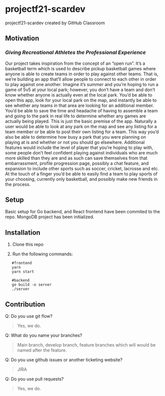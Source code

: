 # projectf21-scardev
projectf21-scardev created by GitHub Classroom


## Motivation
### *Giving Recreational Athletes the Professional Experience*
Our project takes inspiration from the concept of an “open run”. It’s a basketball term which is used to describe pickup basketball games where anyone is able to create teams in order to play against other teams. That is, we’re building an app that’ll allow people to connect to each other in order to play against one another. Imagine it’s summer and you’re hoping to run a game of 5v5 at your local park; however, you don’t have a team and don’t know whether anyone is actually even at the local park. You’d be able to open this app, look for your local park on the map, and instantly be able to see whether any teams in that area are looking for an additional member. You’d be able to save the time and headache of having to assemble a team and going to the park in real life to determine whether any games are actually being played. This is just the basic premise of the app. Naturally a user would be able to look at any park on the map and see any listing for a team member or be able to post their own listing for a team. This way you’d also be able to determine how busy a park that you were planning on playing at is and whether or not you should go elsewhere. Additional features would include the level of player that you’re hoping to play with, some people don’t feel confident playing against individuals who are much more skilled than they are and as such can save themselves from that embarrassment, profile progression page, possibly a chat feature, and expansion to include other sports such as soccer, cricket, lacrosse and etc. At the touch of a finger you’d be able to easily find a team to play sports of your choosing, currently only basketball, and possibly make new friends in the process. 

## Setup

Basic setup for Go backend, and React frontend have been commited to the repo. MongoDB project has been initialized.

## Installation

1. Clone this repo

2. Run the following commands:

```shell
   #frontend
   yarn 
   yarn start
   
   #backend
   go build -o server
   ./server
```

## Contribution
Q: Do you use git flow?<br /> 
> Yes, we do.<br />

Q: What do you name your branches?<br />
> Main branch, develop branch, feature branches which will would be named after the feature.<br />

Q: Do you use github issues or another ticketing website?<br />
> JIRA<br />

Q: Do you use pull requests?<br /> 
> Yes, we do.<br />


## 
